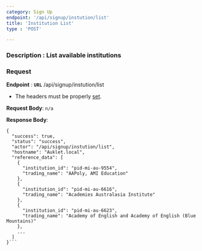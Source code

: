 ```yaml
---
category: Sign Up
endpoint: '/api/signup/instution/list'
title: 'Institution List'
type : 'POST'

---
```

### **Description** : List available institutions

### Request

**Endpoint** : **`URL`** /api/signup/instution/list

* The headers must be properly [set](#/Info-setting-headers).

**Request Body**: 
```n/a```

**Response Body**: 

```RESPONSE : 
{
  "success": true,
  "status": "success",
  "actor": "/api/signup/instution/list",
  "hostname": "Auklet.local",
  "reference_data": [
    {
      "institution_id": "pid-mi-au-9554",
      "trading_name": "AAPoly, AMI Education"
    },
    {
      "institution_id": "pid-mi-au-6616",
      "trading_name": "Academies Australasia Institute"
    },
    {
      "institution_id": "pid-mi-au-6623",
      "trading_name": "Academy of English and Academy of English (Blue Mountains)"
    },
    ...
  ]
}```